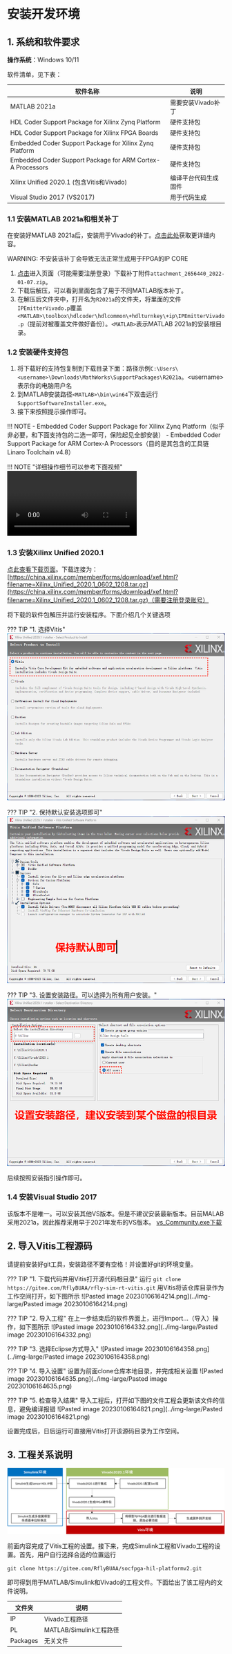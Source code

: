 # 安装开发环境

## 1. 系统和软件要求

**操作系统**：Windows 10/11

软件清单，见下表：

|软件名称|说明|
|---|---|
|MATLAB 2021a|需要安装Vivado补丁|
|HDL Coder Support Package for Xilinx Zynq Platform|硬件支持包|
|HDL Coder Support Package for Xilinx FPGA Boards|硬件支持包|
|Embedded Coder Support Package for Xilinx Zynq Platform|硬件支持包|
|Embedded Coder Support Package for ARM Cortex-A Processors|硬件支持包|
|Xilinx Unified 2020.1 (包含Vitis和Vivado)|编译平台代码生成固件|
|Visual Studio 2017 (VS2017)|用于代码生成|

### 1.1 安装MATLAB 2021a和相关补丁
在安装好MATLAB 2021a后，安装用于Vivado的补丁。[点击此处](https://ww2.mathworks.cn/support/bugreports/2656440)获取更详细内容。

WARNING: 不安装该补丁会导致无法正常生成用于FPGA的IP CORE

1. [点击](https://ww2.mathworks.cn/support/bugreports/2656440)进入页面（可能需要注册登录）下载补丁附件`attachment_2656440_2022-01-07.zip`。
2. 下载后解压，可以看到里面包含了用于不同MATLAB版本补丁。
3. 在解压后文件夹中，打开名为`R2021a`的文件夹，将里面的文件`IPEmitterVivado.p`覆盖`<MATLAB>\toolbox\hdlcoder\hdlcommon\+hdlturnkey\+ip\IPEmitterVivado.p`（提前对被覆盖文件做好备份）。`<MATLAB>`表示MATLAB 2021a的安装根目录。

### 1.2 安装硬件支持包

1. 将下载好的支持包复制到下载目录下面：路径示例`C:\Users\<username>\Downloads\MathWorks\SupportPackages\R2021a`。<username\>表示你的电脑用户名
2. 到MATLAB安装路径`<MATLAB>\bin\win64`下双击运行`SupportSoftwareInstaller.exe`。
3. 接下来按照提示操作即可。

!!! NOTE 
	- Embedded Coder Support Package for Xilinx Zynq Platform（似乎非必要，和下面支持包的二选一即可，保险起见全部安装）
	- Embedded Coder Support Package for ARM Cortex-A Processors（目的是其包含的工具链Linaro Toolchain v4.8）

!!! NOTE "详细操作细节可以参考下面视频"
	![type:video](../videos/installhsp.mp4)

### 1.3 安装Xilinx Unified 2020.1


[点此查看下载页面](https://china.xilinx.com/support/download/index.html/content/xilinx/zh/downloadNav/vitis/archive-vitis.html)。下载连接为：[https://china.xilinx.com/member/forms/download/xef.html?filename=Xilinx_Unified_2020.1_0602_1208.tar.gz](https://china.xilinx.com/member/forms/download/xef.html?filename=Xilinx_Unified_2020.1_0602_1208.tar.gz)（需要注册登录账号）

将下载的软件包解压并运行安装程序。下面介绍几个关键选项

??? TIP "1. 选择Vitis"
	![](../img-large/vitis_install_1.png)

??? TIP "2. 保持默认安装选项即可"
	![](../img-large/vitis_install_2.png)

??? TIP "3. 设置安装路径。可以选择为所有用户安装。"
	![](../img-large/vitis_install_3.png)

后续按照安装指引操作即可。

### 1.4 安装Visual Studio 2017

该版本不是唯一。可以安装其他VS版本。但是不建议安装最新版本。目前MALAB采用2021a，因此推荐采用早于2021年发布的VS版本。
[vs_Community.exe下载](https://github.com/RflyBUAA/RflySimRTDoc/tree/gh-pages/software)

## 2. 导入Vitis工程源码

请提前安装好git工具，安装路径不要有空格！并设置好git的环境变量。

??? TIP "1. 下载代码并用Vitis打开源代码根目录"
	运行
	```
	git clone https://gitee.com/RflyBUAA/rfly-sim-rt-vitis.git
	```
	用Vitis将该仓库目录作为工作空间打开，如下图所示
	![Pasted image 20230106164214.png](../img-large/Pasted image 20230106164214.png)

??? TIP "2. 导入工程"
	在上一步结束后的软件界面上，进行Import...（导入）操作，如下图所示
	![Pasted image 20230106164332.png](../img-large/Pasted image 20230106164332.png)

??? TIP "3. 选择Eclipse方式导入"
	![Pasted image 20230106164358.png](../img-large/Pasted image 20230106164358.png)

??? TIP "4. 导入设置"
	设置为前面clone仓库本地目录，并完成相关设置
	![Pasted image 20230106164635.png](../img-large/Pasted image 20230106164635.png)

??? TIP "5. 检查导入结果"
	导入工程后，打开如下图的文件工程会更新该文件的信息，避免编译报错
	![Pasted image 20230106164821.png](../img-large/Pasted image 20230106164821.png)

设置完成后，日后运行可直接用Vitis打开该源码目录为工作空间。

## 3. 工程关系说明

![](../img-large/开发流程图.png)

前面内容完成了Vitis工程的设置。接下来，完成Simulink工程和Vivado工程的设置。首先，用户自行选择合适的位置运行
```
git clone https://gitee.com/RflyBUAA/socfpga-hil-platformv2.git
```
即可得到用于MATLAB/Simulink和Vivado的工程文件。下面给出了该工程内的文件说明。

|文件夹|说明|
|---|---|
|IP |	Vivado工程路径	|
|PL	|	MATLAB/Simulink工程路径		|
|Packages|	无关文件	|